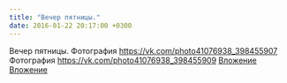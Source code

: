 ```yaml
---
title: "Вечер пятницы."
date: 2016-01-22 20:17:00 +0300
---
```


Вечер пятницы.
Фотография
<a class="vk-attach" href="https://vk.com/photo41076938_398455907">https://vk.com/photo41076938_398455907</a>
Фотография
<a class="vk-attach" href="https://vk.com/photo41076938_398455909">https://vk.com/photo41076938_398455909</a>
<a class="vk-attach" href="https://vk.com/photo41076938_398455907">Вложение</a>
<a class="vk-attach" href="https://vk.com/photo41076938_398455909">Вложение</a>
